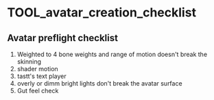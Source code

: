# TOOL_avatar_creation_checklist

## Avatar preflight checklist

1. Weighted to 4 bone weights and range of motion doesn't break the skinning
1. shader motion
1. tastt's text player
1. overly or dimm bright lights don't break the avatar surface
1. Gut feel check
